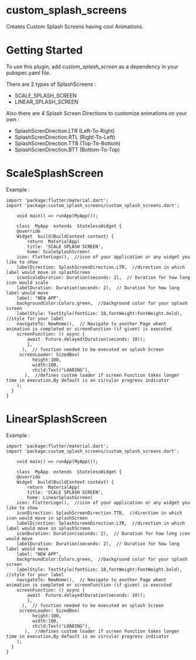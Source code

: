 
# custom_splash_screens
Creates Custom Splash Screens having cool Animations.

# Getting Started
To use this plugin, add *custom_splash_screen* as a dependency in your pubspec.yaml file.

There are  2 types of SplashScreens :
 - SCALE_SPLASH_SCREEN
 - LINEAR_SPLASH_SCREEN

Also there are 4 Splash Screen Directions to customize animations on your own :

 - SplashScrenDirection.LTR (Left-To-Right)
 - SplashScrenDirection.RTL (Right-To-Left)
 - SplashScrenDirection.TTB (Top-To-Bottom)
 - SplashScrenDirection.BTT (Bottom-To-Top)

# ScaleSplashScreen
Example : 

	import 'package:flutter/material.dart';  
	import 'package:custom_splash_screens/custom_splash_screens.dart';
        
        void main() => runApp(MyApp());  
       
	    class  MyApp  extends  StatelessWidget {
	    @override
	    Widget  build(BuildContext context) {
		    return  MaterialApp(
		    title: 'SCALE SPLASH SCREEN',
		    home: ScaleSplashScreen(
	    icon: FlutterLogo(),  //icon of your application or any widget you like to show
	    labelDirection: SplashScreenDirection.LTR,  //direction in which label would move in splashScreen
	    iconScaleDuration: Duration(seconds: 2),  // Duration for how long icon would scale
	    labelDuration: Duration(seconds: 2),  // Duration for how long label would move
	    label: "NEW APP",    
	    backgroundColor:Colors.green,  //background color for your splash screen
	    labelStyle: TextStyle(fontSize: 18,fontWeight:FontWeight.bold),  //style for your label
        navigateTo: NewHome(),  // Navigate to another Page whent animation is completed or screenFunction (if given) is executed
        screenFunction: () async {
		    await  Future.delayed(Duration(seconds: 10));
            },
          ),  // function needed to be executed on splash Screen
         screenLoader: SizedBox(
	          height:100,
	          width:100,
	          child:Text("LOADING"),
	       ),  //defines custom loader if screen Function takes longer time in execution,By default is an circular progress indicator
	    );
      }
    }
    
# LinearSplashScreen
Example : 

	import 'package:flutter/material.dart';  
	import 'package:custom_splash_screens/custom_splash_screens.dart';
        
        void main() => runApp(MyApp());  
       
	    class  MyApp  extends  StatelessWidget {
	    @override
	    Widget  build(BuildContext context) {
		    return  MaterialApp(
		    title: 'SCALE SPLASH SCREEN',
		    home: LinearSplashScreen(
	    icon: FlutterLogo(),  //icon of your application or any widget you like to show
	    iconDirection: SplashScreenDirection.TTB,  //direction in which icon would move in splashScreen
	    labelDirection: SplashScreenDirection.LTR,  //direction in which label would move in splashScreen
	    iconDuration: Duration(seconds: 2),  // Duration for how long icon would move
	    labelDuration: Duration(seconds: 2),  // Duration for how long label would move
	    label: "NEW APP",    
	    backgroundColor:Colors.green,  //background color for your splash screen
	    labelStyle: TextStyle(fontSize: 18,fontWeight:FontWeight.bold),  //style for your label
        navigateTo: NewHome(),  // Navigate to another Page whent animation is completed or screenFunction (if given) is executed
        screenFunction: () async {
		    await  Future.delayed(Duration(seconds: 10));
            },
          ),  // function needed to be executed on splash Screen
         screenLoader: SizedBox(
	          height:100,
	          width:100,
	          child:Text("LOADING"),
	       ),  //defines custom loader if screen Function takes longer time in execution,By default is an circular progress indicator
	    );
      }
    }
